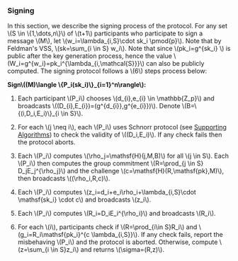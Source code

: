 ### Signing

In this section, we describe the signing process of the protocol. For any set \\(S \in \\{1,\dots,n\\}\\) of \\(t+1\\) participants who participate to sign a message \\(M\\), let \\(w_i=\lambda_{i,S}\cdot sk_i \pmod{p}\\). Note that by Feldman's VSS, \\(sk=\sum_{i \in S} w_i\\). Note that since \\(pk_i=g^{sk_i} \\) is public after the key generation process, hence the value \\(W_i=g^{w_i}=pk_i^{\lambda_{i,\mathcal{S}}}\\) can also be publicly computed. The signing protocol follows a  \\(6\\) steps process below:

**Sign\\((M)\langle \\{P_i(sk_i)\\}_{i=1}^n\rangle\\):** 

1. Each participant \\(P_i\\) chooses \\(d_{i},e_{i} \in \mathbb{Z_p}\\) and broadcasts \\((D_{i},E_{i})=(g^{d_{i}},g^{e_{i}})\\). Denote \\(B=\\{(i,D_i,E_i)\\}_{i \in S}\\).

   
2. For each \\(j \neq i\\), each \\(P_i\\) uses Schnorr protocol (see [Supporting Algorithms](./supporting-algorithms.md)) to check the validity of \\((D_i,E_i)\\). If any check fails then the protocol aborts.

3. Each \\(P_i\\) computes \\(\rho_j=\mathsf{H}(j,M,B)\\) for all \\(j \in S\\). Each \\(P_i\\) then computes the group commitment \\(R=\prod_{j \in S} D_jE_j^{\rho_j}\\) and the challenge \\(c=\mathsf{H}(R,\mathsf{pk},M)\\), then broadcasts \\((\rho_i,R,c)\\). 

4. Each \\(P_i\\) computes \\(z_i=d_i+e_i\rho_i+\lambda_{i,S}\cdot \mathsf{sk_i} \cdot c\\) and broadcasts \\(z_i\\).

5. Each \\(P_i\\) computes \\(R_i=D_iE_i^{\rho_i}\\) and broadcasts \\(R_i\\).

6. For each \\(i\\), participants check if \\(R=\prod_{i\in S}R_i\\) and \\(g_i=R_i\mathsf{pk_i}^{c \lambda_{i,S}}\\). If any check fails, report the misbehaving \\(P_i\\) and the protocol is aborted. Otherwise, compute \\(z=\sum_{i \in S}z_i\\) and returns \\(\sigma=(R,z)\\).

